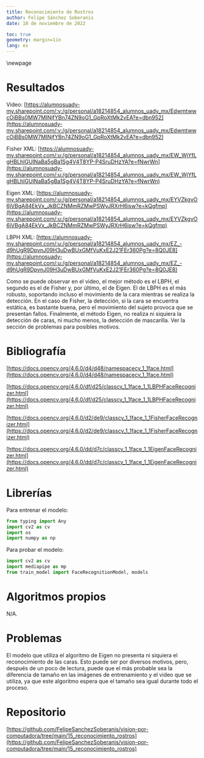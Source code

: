 ```yaml
---
title: Reconocimiento de Rostros
author: Felipe Sánchez Soberanis
date: 10 de noviembre de 2022

toc: true
geometry: margin=1in
lang: es
---
```


\newpage
# Resultados

Video: [https://alumnosuady-my.sharepoint.com/:v:/g/personal/a18214854_alumnos_uady_mx/EdwmtwwcOiBBs0MW7MINjfYBn74ZN9oG1_GpRoXtMk2vEA?e=dbn952](https://alumnosuady-my.sharepoint.com/:v:/g/personal/a18214854_alumnos_uady_mx/EdwmtwwcOiBBs0MW7MINjfYBn74ZN9oG1_GpRoXtMk2vEA?e=dbn952)

Fisher XML: [https://alumnosuady-my.sharepoint.com/:u:/g/personal/a18214854_alumnos_uady_mx/EW_WjYfLgHBLhIGUlNaBa5gBa1Sg4V4T8YP-P4SruDHzYA?e=fNwrWn](https://alumnosuady-my.sharepoint.com/:u:/g/personal/a18214854_alumnos_uady_mx/EW_WjYfLgHBLhIGUlNaBa5gBa1Sg4V4T8YP-P4SruDHzYA?e=fNwrWn)

Eigen XML: [https://alumnosuady-my.sharepoint.com/:u:/g/personal/a18214854_alumnos_uady_mx/EYVZkgvO6jVBgA84EkVx_JkBCZNMmRZMwPSWyJRXrH6isw?e=kQgfmp](https://alumnosuady-my.sharepoint.com/:u:/g/personal/a18214854_alumnos_uady_mx/EYVZkgvO6jVBgA84EkVx_JkBCZNMmRZMwPSWyJRXrH6isw?e=kQgfmp)

LBPH XML: [https://alumnosuady-my.sharepoint.com/:u:/g/personal/a18214854_alumnos_uady_mx/EZ_-d9hUgR9DpvnJ09H3uDwBUxGMfVuKxE2J21FEr360Pg?e=8Q0JE8](https://alumnosuady-my.sharepoint.com/:u:/g/personal/a18214854_alumnos_uady_mx/EZ_-d9hUgR9DpvnJ09H3uDwBUxGMfVuKxE2J21FEr360Pg?e=8Q0JE8)

Como se puede observar en el video, el mejor método es el LBPH, el segundo es el de Fisher y, por último, el de Eigen. El de LBPH es el más robusto, soportando incluso el movimiento de la cara mientras se realiza la detección. En el caso de Fisher, la detección, si la cara se encuentra estática, es bastante buena, pero el movimiento del sujeto provoca que se presentan fallos. Finalmente, el método Eigen, no realiza ni siquiera la detección de caras, ni mucho menos, la detección de mascarilla. Ver la sección de problemas para posibles motivos.

# Bibliografía

[https://docs.opencv.org/4.6.0/d4/d48/namespacecv_1_1face.html](https://docs.opencv.org/4.6.0/d4/d48/namespacecv_1_1face.html)

[https://docs.opencv.org/4.6.0/df/d25/classcv_1_1face_1_1LBPHFaceRecognizer.html](https://docs.opencv.org/4.6.0/df/d25/classcv_1_1face_1_1LBPHFaceRecognizer.html)

[https://docs.opencv.org/4.6.0/d2/de9/classcv_1_1face_1_1FisherFaceRecognizer.html](https://docs.opencv.org/4.6.0/d2/de9/classcv_1_1face_1_1FisherFaceRecognizer.html)

[https://docs.opencv.org/4.6.0/dd/d7c/classcv_1_1face_1_1EigenFaceRecognizer.html](https://docs.opencv.org/4.6.0/dd/d7c/classcv_1_1face_1_1EigenFaceRecognizer.html)

# Librerías

Para entrenar el modelo:
```python
from typing import Any
import cv2 as cv
import os
import numpy as np
```

Para probar el modelo:
```python
import cv2 as cv
import mediapipe as mp
from train_model import FaceRecognitionModel, models
```

# Algoritmos propios

N/A.

# Problemas

El modelo que utiliza el algoritmo de Eigen no presenta ni siquiera el reconocimiento de las caras. Esto puede ser por diversos motivos, pero, después de un poco de lectura, puede que el más probable sea la diferencia de tamaño en las imágenes de entrenamiento y el video que se utiliza, ya que este algoritmo espera que el tamaño sea igual durante todo el proceso.

# Repositorio

[https://github.com/FelipeSanchezSoberanis/vision-por-computadora/tree/main/15_reconocimiento_rostros](https://github.com/FelipeSanchezSoberanis/vision-por-computadora/tree/main/15_reconocimiento_rostros)


